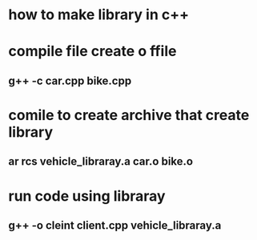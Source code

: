 # how to make library in c++

# compile file create o ffile

## g++ -c car.cpp bike.cpp

# comile to create archive that create library

## ar rcs vehicle_libraray.a car.o bike.o

# run code using libraray

## g++ -o cleint client.cpp vehicle_libraray.a
